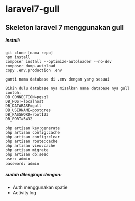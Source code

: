 # laravel7-gull
## Skeleton laravel 7 menggunakan gull
##### install:

```
git clone [nama repo]
npm install
composer install --optimize-autoloader --no-dev
composer dump-autoload
copy .env.production .env

ganti nama database di .env dengan yang sesuai

Bikin dulu database nya misalkan nama database nya gull
contoh:
DB_CONNECTION=pgsql
DB_HOST=localhost
DB_DATABASE=gull
DB_USERNAME=postgres
DB_PASSWORD=root123
DB_PORT=5432

php artisan key:generate
php artisan config:cache
php artisan config:clear
php artisan route:cache
php artisan view:cache
php artisan migrate
php artisan db:seed
user: admin
password: admin

```

##### sudah dilengkapi dengan:
- Auth menggunakan spatie
- Activity log